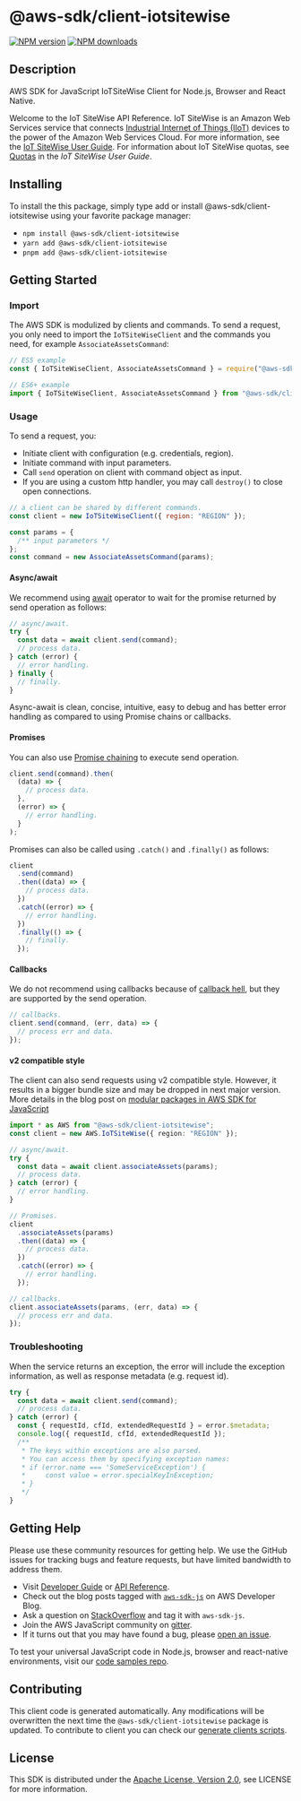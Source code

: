 # @aws-sdk/client-iotsitewise

[![NPM version](https://img.shields.io/npm/v/@aws-sdk/client-iotsitewise/latest.svg)](https://www.npmjs.com/package/@aws-sdk/client-iotsitewise)
[![NPM downloads](https://img.shields.io/npm/dm/@aws-sdk/client-iotsitewise.svg)](https://www.npmjs.com/package/@aws-sdk/client-iotsitewise)

## Description

AWS SDK for JavaScript IoTSiteWise Client for Node.js, Browser and React Native.

<p>Welcome to the IoT SiteWise API Reference. IoT SiteWise is an Amazon Web Services service that connects <a href="https://en.wikipedia.org/wiki/Internet_of_things#Industrial_applications">Industrial Internet of Things (IIoT)</a> devices to the power of the Amazon Web Services Cloud. For more information, see the
<a href="https://docs.aws.amazon.com/iot-sitewise/latest/userguide/">IoT SiteWise User Guide</a>. For information about IoT SiteWise quotas, see <a href="https://docs.aws.amazon.com/iot-sitewise/latest/userguide/quotas.html">Quotas</a> in the <i>IoT SiteWise User Guide</i>.</p>

## Installing

To install the this package, simply type add or install @aws-sdk/client-iotsitewise
using your favorite package manager:

- `npm install @aws-sdk/client-iotsitewise`
- `yarn add @aws-sdk/client-iotsitewise`
- `pnpm add @aws-sdk/client-iotsitewise`

## Getting Started

### Import

The AWS SDK is modulized by clients and commands.
To send a request, you only need to import the `IoTSiteWiseClient` and
the commands you need, for example `AssociateAssetsCommand`:

```js
// ES5 example
const { IoTSiteWiseClient, AssociateAssetsCommand } = require("@aws-sdk/client-iotsitewise");
```

```ts
// ES6+ example
import { IoTSiteWiseClient, AssociateAssetsCommand } from "@aws-sdk/client-iotsitewise";
```

### Usage

To send a request, you:

- Initiate client with configuration (e.g. credentials, region).
- Initiate command with input parameters.
- Call `send` operation on client with command object as input.
- If you are using a custom http handler, you may call `destroy()` to close open connections.

```js
// a client can be shared by different commands.
const client = new IoTSiteWiseClient({ region: "REGION" });

const params = {
  /** input parameters */
};
const command = new AssociateAssetsCommand(params);
```

#### Async/await

We recommend using [await](https://developer.mozilla.org/en-US/docs/Web/JavaScript/Reference/Operators/await)
operator to wait for the promise returned by send operation as follows:

```js
// async/await.
try {
  const data = await client.send(command);
  // process data.
} catch (error) {
  // error handling.
} finally {
  // finally.
}
```

Async-await is clean, concise, intuitive, easy to debug and has better error handling
as compared to using Promise chains or callbacks.

#### Promises

You can also use [Promise chaining](https://developer.mozilla.org/en-US/docs/Web/JavaScript/Guide/Using_promises#chaining)
to execute send operation.

```js
client.send(command).then(
  (data) => {
    // process data.
  },
  (error) => {
    // error handling.
  }
);
```

Promises can also be called using `.catch()` and `.finally()` as follows:

```js
client
  .send(command)
  .then((data) => {
    // process data.
  })
  .catch((error) => {
    // error handling.
  })
  .finally(() => {
    // finally.
  });
```

#### Callbacks

We do not recommend using callbacks because of [callback hell](http://callbackhell.com/),
but they are supported by the send operation.

```js
// callbacks.
client.send(command, (err, data) => {
  // process err and data.
});
```

#### v2 compatible style

The client can also send requests using v2 compatible style.
However, it results in a bigger bundle size and may be dropped in next major version. More details in the blog post
on [modular packages in AWS SDK for JavaScript](https://aws.amazon.com/blogs/developer/modular-packages-in-aws-sdk-for-javascript/)

```ts
import * as AWS from "@aws-sdk/client-iotsitewise";
const client = new AWS.IoTSiteWise({ region: "REGION" });

// async/await.
try {
  const data = await client.associateAssets(params);
  // process data.
} catch (error) {
  // error handling.
}

// Promises.
client
  .associateAssets(params)
  .then((data) => {
    // process data.
  })
  .catch((error) => {
    // error handling.
  });

// callbacks.
client.associateAssets(params, (err, data) => {
  // process err and data.
});
```

### Troubleshooting

When the service returns an exception, the error will include the exception information,
as well as response metadata (e.g. request id).

```js
try {
  const data = await client.send(command);
  // process data.
} catch (error) {
  const { requestId, cfId, extendedRequestId } = error.$metadata;
  console.log({ requestId, cfId, extendedRequestId });
  /**
   * The keys within exceptions are also parsed.
   * You can access them by specifying exception names:
   * if (error.name === 'SomeServiceException') {
   *     const value = error.specialKeyInException;
   * }
   */
}
```

## Getting Help

Please use these community resources for getting help.
We use the GitHub issues for tracking bugs and feature requests, but have limited bandwidth to address them.

- Visit [Developer Guide](https://docs.aws.amazon.com/sdk-for-javascript/v3/developer-guide/welcome.html)
  or [API Reference](https://docs.aws.amazon.com/AWSJavaScriptSDK/v3/latest/index.html).
- Check out the blog posts tagged with [`aws-sdk-js`](https://aws.amazon.com/blogs/developer/tag/aws-sdk-js/)
  on AWS Developer Blog.
- Ask a question on [StackOverflow](https://stackoverflow.com/questions/tagged/aws-sdk-js) and tag it with `aws-sdk-js`.
- Join the AWS JavaScript community on [gitter](https://gitter.im/aws/aws-sdk-js-v3).
- If it turns out that you may have found a bug, please [open an issue](https://github.com/aws/aws-sdk-js-v3/issues/new/choose).

To test your universal JavaScript code in Node.js, browser and react-native environments,
visit our [code samples repo](https://github.com/aws-samples/aws-sdk-js-tests).

## Contributing

This client code is generated automatically. Any modifications will be overwritten the next time the `@aws-sdk/client-iotsitewise` package is updated.
To contribute to client you can check our [generate clients scripts](https://github.com/aws/aws-sdk-js-v3/tree/main/scripts/generate-clients).

## License

This SDK is distributed under the
[Apache License, Version 2.0](http://www.apache.org/licenses/LICENSE-2.0),
see LICENSE for more information.
